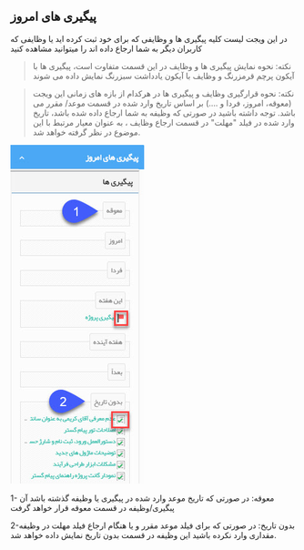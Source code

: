 ﻿## پیگیری های امروز  

در این ویجت لیست کلیه پیگیری ها و وظایفی که برای خود ثبت کرده اید یا وظایفی که کاربران دیگر به شما ارجاع داده اند را میتوانید مشاهده کنید

> نکته: نحوه نمایش پیگیری ها و وظایف در این قسمت متفاوت است، پیگیری ها با آیکون پرچم قرمزرنگ و وظایف با آیکون یادداشت سبزرنگ نمایش داده می شوند

> نکته: نحوه قرارگیری وظایف و پیگیری ها در هرکدام از بازه های زمانی این ویجت (معوقه، امروز، فردا و ....) بر اساس تاریخ وارد شده در قسمت موعد/ مقرر می باشد. توجه داشته باشید در صورتی که وظیفه به شما ارجاع داده شده باشد، تاریخ وارد شده در فیلد "مهلت" در قسمت ارجاع وظایف ، به عنوان معیار مرتبط با این موضوع در نظر گرفته خواهد شد.

![](TodayFollowupsWidget.jpg)

1- معوقه: در صورتی که تاریخ موعد وارد شده در پیگیری یا وظیفه گذشته باشد آن پبگیری/وظیفه در قسمت معوقه قرار خواهد گرفت

2-بدون تاریخ: در صورتی که برای فیلد موعد مقرر  و یا هنگام ارجاع فیلد مهلت در وظیفه مقداری وارد نکرده باشید این وظیفه در قسمت بدون تاریخ نمایش داده خواهد شد.